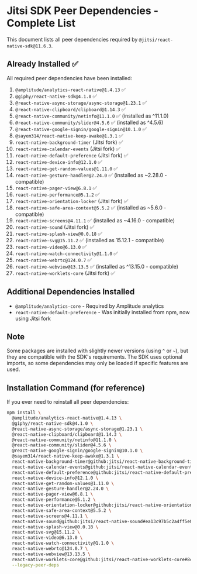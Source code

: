 # Jitsi SDK Peer Dependencies - Complete List

This document lists all peer dependencies required by `@jitsi/react-native-sdk@11.6.3`.

## Already Installed ✅

All required peer dependencies have been installed:

1. `@amplitude/analytics-react-native@1.4.13` ✅
2. `@giphy/react-native-sdk@4.1.0` ✅
3. `@react-native-async-storage/async-storage@1.23.1` ✅
4. `@react-native-clipboard/clipboard@1.14.3` ✅
5. `@react-native-community/netinfo@11.1.0` ✅ (installed as ^11.1.0)
6. `@react-native-community/slider@4.5.6` ✅ (installed as ^4.5.6)
7. `@react-native-google-signin/google-signin@10.1.0` ✅
8. `@sayem314/react-native-keep-awake@1.3.1` ✅
9. `react-native-background-timer` (Jitsi fork) ✅
10. `react-native-calendar-events` (Jitsi fork) ✅
11. `react-native-default-preference` (Jitsi fork) ✅
12. `react-native-device-info@12.1.0` ✅
13. `react-native-get-random-values@1.11.0` ✅
14. `react-native-gesture-handler@2.24.0` ✅ (installed as ~2.28.0 - compatible)
15. `react-native-pager-view@6.8.1` ✅
16. `react-native-performance@5.1.2` ✅
17. `react-native-orientation-locker` (Jitsi fork) ✅
18. `react-native-safe-area-context@5.5.2` ✅ (installed as ~5.6.0 - compatible)
19. `react-native-screens@4.11.1` ✅ (installed as ~4.16.0 - compatible)
20. `react-native-sound` (Jitsi fork) ✅
21. `react-native-splash-view@0.0.18` ✅
22. `react-native-svg@15.11.2` ✅ (installed as 15.12.1 - compatible)
23. `react-native-video@6.13.0` ✅
24. `react-native-watch-connectivity@1.1.0` ✅
25. `react-native-webrtc@124.0.7` ✅
26. `react-native-webview@13.13.5` ✅ (installed as ^13.15.0 - compatible)
27. `react-native-worklets-core` (Jitsi fork) ✅

## Additional Dependencies Installed

- `@amplitude/analytics-core` - Required by Amplitude analytics
- `react-native-default-preference` - Was initially installed from npm, now using Jitsi fork

## Note

Some packages are installed with slightly newer versions (using `^` or `~`), but they are compatible with the SDK's requirements. The SDK uses optional imports, so some dependencies may only be loaded if specific features are used.

## Installation Command (for reference)

If you ever need to reinstall all peer dependencies:

```bash
npm install \
  @amplitude/analytics-react-native@1.4.13 \
  @giphy/react-native-sdk@4.1.0 \
  @react-native-async-storage/async-storage@1.23.1 \
  @react-native-clipboard/clipboard@1.14.3 \
  @react-native-community/netinfo@11.1.0 \
  @react-native-community/slider@4.5.6 \
  @react-native-google-signin/google-signin@10.1.0 \
  @sayem314/react-native-keep-awake@1.3.1 \
  react-native-background-timer@github:jitsi/react-native-background-timer#d180dfaa4486ae3ee17d01242db92cb3195f4718 \
  react-native-calendar-events@github:jitsi/react-native-calendar-events#47f068dedfed7c0f72042e093f688eb11624eb7b \
  react-native-default-preference@github:jitsi/react-native-default-preference#c9bf63bdc058e3fa2aa0b87b1ee1af240f44ed02 \
  react-native-device-info@12.1.0 \
  react-native-get-random-values@1.11.0 \
  react-native-gesture-handler@2.24.0 \
  react-native-pager-view@6.8.1 \
  react-native-performance@5.1.2 \
  react-native-orientation-locker@github:jitsi/react-native-orientation-locker#fe095651d819cf134624f786b61fc8667862178a \
  react-native-safe-area-context@5.5.2 \
  react-native-screens@4.11.1 \
  react-native-sound@github:jitsi/react-native-sound#ea13c97b5c2a4ff5e0d9bacbd9ff5e4457fe2c3c \
  react-native-splash-view@0.0.18 \
  react-native-svg@15.11.2 \
  react-native-video@6.13.0 \
  react-native-watch-connectivity@1.1.0 \
  react-native-webrtc@124.0.7 \
  react-native-webview@13.13.5 \
  react-native-worklets-core@github:jitsi/react-native-worklets-core#8c5dfab2a5907305da8971696a781b60f0f9cb18 \
  --legacy-peer-deps
```

